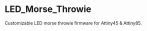 LED_Morse_Throwie
=================

Customizable LED morse throwie firmware for Attiny45 &amp; Attiny85.
